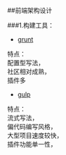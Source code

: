 ##前端架构设计

###1.构建工具：

* [grunt](http://gruntjs.com/)
 
特点：    
配置型写法，   
社区相对成熟，    
插件多


* [gulp](http://gulpjs.com/)

特点：  
流式写法，   
偏代码编写风格，    
大型项目速度较快，  
插件功能单一性，  
